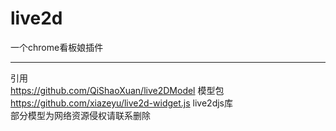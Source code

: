 # live2d
一个chrome看板娘插件
___
引用    
https://github.com/QiShaoXuan/live2DModel 模型包   
https://github.com/xiazeyu/live2d-widget.js live2djs库  
部分模型为网络资源侵权请联系删除


